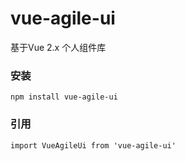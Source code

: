 # vue-agile-ui
基于Vue 2.x 个人组件库

### 安装
```
npm install vue-agile-ui
```

### 引用
```
import VueAgileUi from 'vue-agile-ui'
```